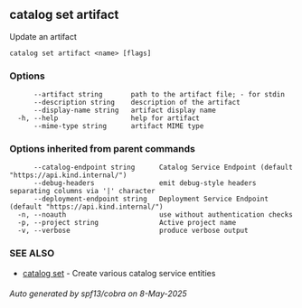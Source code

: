 ## catalog set artifact

Update an artifact

```
catalog set artifact <name> [flags]
```

### Options

```
      --artifact string       path to the artifact file; - for stdin
      --description string    description of the artifact
      --display-name string   artifact display name
  -h, --help                  help for artifact
      --mime-type string      artifact MIME type
```

### Options inherited from parent commands

```
      --catalog-endpoint string      Catalog Service Endpoint (default "https://api.kind.internal/")
      --debug-headers                emit debug-style headers separating columns via '|' character
      --deployment-endpoint string   Deployment Service Endpoint (default "https://api.kind.internal/")
  -n, --noauth                       use without authentication checks
  -p, --project string               Active project name
  -v, --verbose                      produce verbose output
```

### SEE ALSO

* [catalog set](catalog_set.md)	 - Create various catalog service entities

###### Auto generated by spf13/cobra on 8-May-2025
